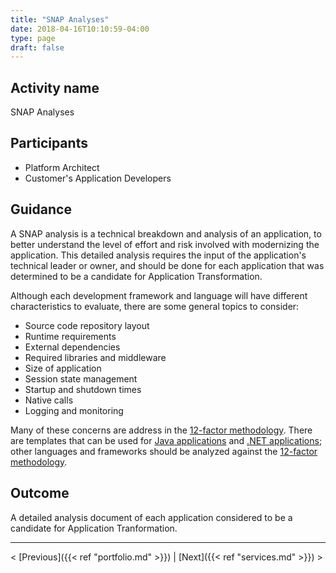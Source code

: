 ```yaml
---
title: "SNAP Analyses"
date: 2018-04-16T10:10:59-04:00
type: page
draft: false
---
```

## Activity name
SNAP Analyses

## Participants
- Platform Architect
- Customer's Application Developers

## Guidance
A SNAP analysis is a technical breakdown and analysis of an application, to better understand the level of effort and risk involved with modernizing the application.  This detailed analysis requires the input of the application's technical leader or owner, and should be done for each application that was determined to be a candidate for Application Transformation.

Although each development framework and language will have different characteristics to evaluate, there are some general topics to consider:

- Source code repository layout
- Runtime requirements
- External dependencies
- Required libraries and middleware
- Size of application
- Session state management
- Startup and shutdown times
- Native calls
- Logging and monitoring

Many of these concerns are address in the [12-factor methodology](http://12factor.net).  There are templates that can be used for [Java applications](https://docs.google.com/spreadsheets/d/181G2b2hgjDMNOGmet8YhoM-d17_bp5czfDBURkpN1Xo/edit?usp=sharing) and [.NET applications](https://docs.google.com/spreadsheets/d/1w3F3eYirqGFFsQ39GKCBTtBredByNNyT-EQ2iHjJrWc/edit?usp=sharing); other languages and frameworks should be analyzed against the [12-factor methodology](http://12factor.net).

## Outcome
A detailed analysis document of each application considered to be a candidate for Application Tranformation.

---
< [Previous]({{< ref "portfolio.md" >}}) | [Next]({{< ref "services.md" >}}) >

